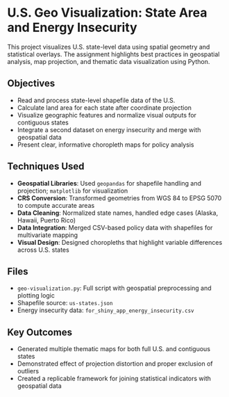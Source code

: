 # U.S. Geo Visualization: State Area and Energy Insecurity

This project visualizes U.S. state-level data using spatial geometry and statistical overlays. The assignment highlights best practices in geospatial analysis, map projection, and thematic data visualization using Python.

## Objectives

- Read and process state-level shapefile data of the U.S.
- Calculate land area for each state after coordinate projection
- Visualize geographic features and normalize visual outputs for contiguous states
- Integrate a second dataset on energy insecurity and merge with geospatial data
- Present clear, informative choropleth maps for policy analysis

## Techniques Used

- **Geospatial Libraries**: Used `geopandas` for shapefile handling and projection; `matplotlib` for visualization
- **CRS Conversion**: Transformed geometries from WGS 84 to EPSG 5070 to compute accurate areas
- **Data Cleaning**: Normalized state names, handled edge cases (Alaska, Hawaii, Puerto Rico)
- **Data Integration**: Merged CSV-based policy data with shapefiles for multivariate mapping
- **Visual Design**: Designed choropleths that highlight variable differences across U.S. states

## Files

- `geo-visualization.py`: Full script with geospatial preprocessing and plotting logic
- Shapefile source: `us-states.json`
- Energy insecurity data: `for_shiny_app_energy_insecurity.csv`

## Key Outcomes

- Generated multiple thematic maps for both full U.S. and contiguous states
- Demonstrated effect of projection distortion and proper exclusion of outliers
- Created a replicable framework for joining statistical indicators with geospatial data

